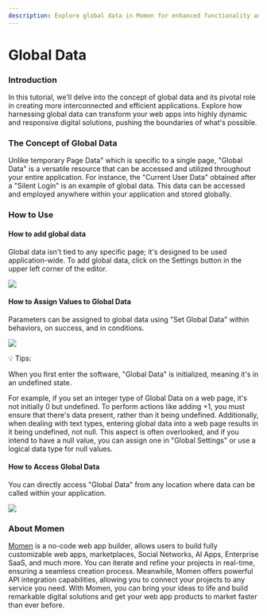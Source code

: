 ```yaml
---
description: Explore global data in Momen for enhanced functionality and responsiveness.
---
```


# Global Data

### **Introduction**

In this tutorial, we'll delve into the concept of global data and its pivotal role in creating more interconnected and efficient applications. Explore how harnessing global data can transform your web apps into highly dynamic and responsive digital solutions, pushing the boundaries of what's possible.

### **The Concept of Global Data**

Unlike temporary Page Data" which is specific to a single page, "Global Data" is a versatile resource that can be accessed and utilized throughout your entire application. For instance, the "Current User Data" obtained after a "Silent Login" is an example of global data. This data can be accessed and employed anywhere within your application and stored globally.

### **How to Use**

#### How to add global data

Global data isn't tied to any specific page; it's designed to be used application-wide. To add global data, click on the Settings button in the upper left corner of the editor.

![](<../../.gitbook/assets/0 (40).png>)

#### **How to Assign Values to Global Data**

Parameters can be assigned to global data using "Set Global Data" within behaviors, on success, and in conditions.

![](<../../.gitbook/assets/1 (79).png>)

💡 Tips:

When you first enter the software, "Global Data" is initialized, meaning it's in an undefined state.

For example, if you set an integer type of Global Data on a web page, it's not initially 0 but undefined. To perform actions like adding +1, you must ensure that there's data present, rather than it being undefined. Additionally, when dealing with text types, entering global data into a web page results in it being undefined, not null. This aspect is often overlooked, and if you intend to have a null value, you can assign one in "Global Settings" or use a logical data type for null values.

#### **How to Access Global Data**

You can directly access "Global Data" from any location where data can be called within your application.

![](<../../.gitbook/assets/2 (66).png>)



### **About Momen​​**

[Momen](https://momen.app/?channel=blog-about) is a no-code web app builder, allows users to build fully customizable web apps, marketplaces, Social Networks, AI Apps, Enterprise SaaS, and much more. You can iterate and refine your projects in real-time, ensuring a seamless creation process. Meanwhile, Momen offers powerful API integration capabilities, allowing you to connect your projects to any service you need. With Momen, you can bring your ideas to life and build remarkable digital solutions and get your web app products to market faster than ever before.​​
